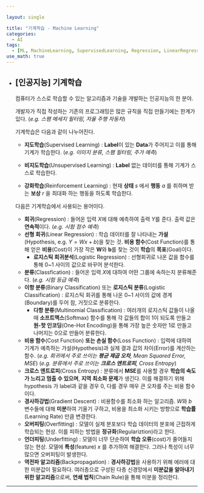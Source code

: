 ```yaml
---

layout: single

title: "기계학습 - Machine Learning"
categories:
  - AI
tags:
  - [ML, MachineLearning, SupervisedLearning, Regression, LinearRegression, LogisticRegression, Classification, BinaryClassification, MultinomialClassification, CostFunction, CrossEntropy, GradientDescent, Overfitting, Underfitting]
use_math: true
---
```


- ## [인공지능] 기계학습

  컴퓨터가 스스로 학습할 수 있는 알고리즘과 기술을 개발하는 인공지능의 한 분야.

  개발자가 직접 작성하는 기존의 프로그래밍은 많은 규칙을 직접 만들기에는 한계가 있다. (*e.g. 스팸 메세지 필터링, 자율 주행 자동차*)

  

  기계학습은 다음과 같이 나누어진다.

  
  
  - **지도학습**(Supervised Learning) : **Label**이 있는 **Data**가 주어지고 이를 통해 기계가 학습한다. (*e.g. 이미지 분류, 스팸 필터링, 주가 예측*)
  
  - **비지도학습**(Unsupervised Learning) : **Label** 없는 데이터를 통해 기계가 스스로 학습한다.
  
  - **강화학습**(Reinforcement Learning) : 현재 **상태** $s$ 에서 **행동** $a$ 를 취하며 받는 **보상** $r$ 을 최대화 하는 행동을 하도록 학습한다.
  
  
  
  다음은 기계학습에서 사용되는 용어이다.
  
  
  
  - **회귀**(Regression) : 들어온 입력 $X$에 대해 예측하여 출력 $Y$를 준다. 출력 값은 **연속적**이다. (*e.g. 시험 점수 예측*)
  - **선형 회귀**(Linear Regression) : 학습 데이터를 잘 나타내는 **가설**(Hypothesis, e.g. $Y = Wx + b$)을 찾는 것. **비용 함수**(Cost Function)를 통해 얻은 **비용**(Cost)이 가장 작은 **W**와 **b**를 찾는 것이 **학습**의 **목표**(Goal)이다.
    - **로지스틱 회귀분석**(Logistic Regression) : 선형회귀로 나온 값을 함수를 통해 0~1 사이의 값으로 바꾸어 분석한다.
  - **분류**(Classfication) : 들어온 입력 $X$에 대하여 어떤 그룹에 속하는지 분류해준다. (*e.g. 시험 등급 예측*)
  - **이항 분류**(Binary Classification) 또는 **로지스틱 분류**(Logistic Classification) : 로지스틱 회귀를 통해 나온 0~1 사이의 값에 경계(Boundary)를 두어 참, 거짓으로 분류한다.
    - **다항 분류**(Multinomial Classification) : 여러개의 로지스틱 값들이 나올 때 **소프트맥스**(Softmax) 함수를 통해 각 값들의 합이 1이 되도록 만들고 **원-핫 인코딩**(One-Hot Encoding)을 통해 가장 높은 숫자만 1로 만들고 나머지는 0으로 만들어 분류한다.
  - **비용 함수**(Cost Function) **또는 손실 함수**(Loss Function) : 입력에 대하여 기계가 예측하는 가설(Hypothesis)과 실제 결과 값의 차이(Error)를 계산하는 함수. (*e.g. 회귀에서 주로 쓰이는 **평균 제곱 오차**, Mean Squared Error, MSE*) (*e.g. 분류에서 주로 쓰이는 **크로스 엔트로피**, Cross Entropy*)
  - **크로스 엔트로피**(Cross Entropy) : 분류에서 **MSE**를 사용할 경우 **학습의 속도가 느리고 멈출 수 있으며**, **지역 최소화 문제**가 생긴다.  이를 해결하기 위해 hypothesis 가 label과 같을 경우 0, 다를 경우 매우 큰 오차를 주는 비용 함수이다.
  - **경사하강법**(Gradient Descent) : 비용함수를 최소화 하는 알고리즘. $W$와 $b$ 변수들에 대해 **미분**하여 기울기 구하고, 비용을 최소화 시키는 방향으로 **학습률**(Learning Rate) 만큼 변경한다.
  - **오버피팅**(Overfitting) : 모델이 실제 분포보다 학습 데이터의 분포에 근접하게 학습되는 현상. 이를 피하는 방법을 **정규화**(Regulariztion)라고 한다.
  - **언더피팅**(Underfitting) : 모델이 너무 단순하여 **학습 오류**(cost)가 줄어들지 않는 현상. 모델에 **특성**(feature) $x$ 를 추가하여 해결한다. 그러나 특성이 너무 많으면 오버피팅이 발생한다.
  - **역전파 알고리즘**(Backpropagation) : **경사하강법**을 사용하기 위해 에러에 대한 미분값이 필요하다. 여러층으로 구성된 다층 신경망에서 **미분값을 알아내기위한 알고리즘**으로써, **연쇄 법칙**(Chain Rule)을 통해 미분을 정리한다.
  
  
  





---

  
